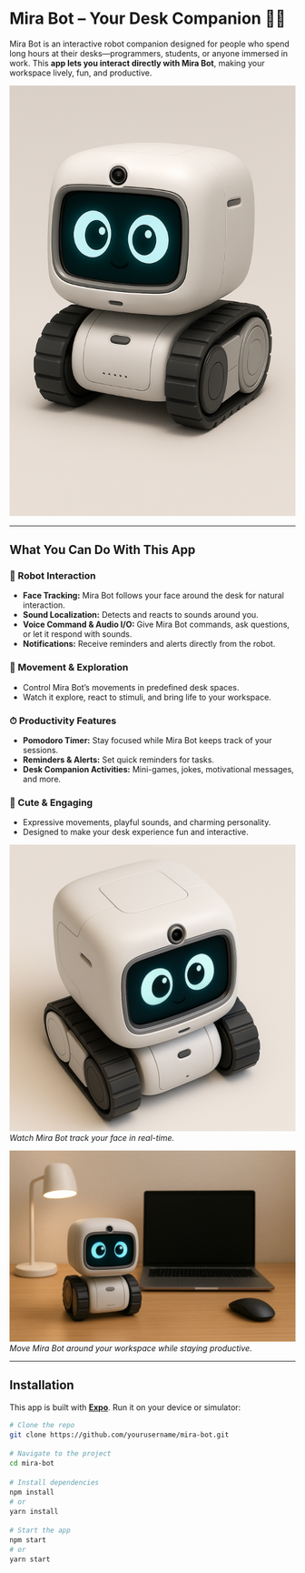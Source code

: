 # Mira Bot – Your Desk Companion 🤖✨

Mira Bot is an interactive robot companion designed for people who spend long hours at their desks—programmers, students, or anyone immersed in work. This **app lets you interact directly with Mira Bot**, making your workspace lively, fun, and productive.

![Mira Bot Hero](assets/images/mira_hero.png)

---

## What You Can Do With This App

### 🤖 Robot Interaction
- **Face Tracking:** Mira Bot follows your face around the desk for natural interaction.  
- **Sound Localization:** Detects and reacts to sounds around you.  
- **Voice Command & Audio I/O:** Give Mira Bot commands, ask questions, or let it respond with sounds.  
- **Notifications:** Receive reminders and alerts directly from the robot.

### 🏃 Movement & Exploration
- Control Mira Bot’s movements in predefined desk spaces.  
- Watch it explore, react to stimuli, and bring life to your workspace.  

### ⏱ Productivity Features
- **Pomodoro Timer:** Stay focused while Mira Bot keeps track of your sessions.  
- **Reminders & Alerts:** Set quick reminders for tasks.  
- **Desk Companion Activities:** Mini-games, jokes, motivational messages, and more.

### 🎨 Cute & Engaging
- Expressive movements, playful sounds, and charming personality.  
- Designed to make your desk experience fun and interactive.

![Mira Bot Face Tracking](assets/images/mira_face_tracking.png)  
*Watch Mira Bot track your face in real-time.*

![Mira Bot Desk Setup](assets/images/mira_desk_setup.png)  
*Move Mira Bot around your workspace while staying productive.*

---

## Installation

This app is built with **[Expo](https://expo.dev/)**. Run it on your device or simulator:

```bash
# Clone the repo
git clone https://github.com/yourusername/mira-bot.git

# Navigate to the project
cd mira-bot

# Install dependencies
npm install
# or
yarn install

# Start the app
npm start
# or
yarn start
